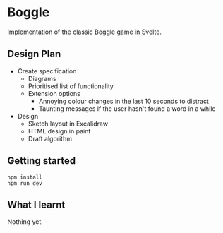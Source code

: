 # Boggle

Implementation of the classic Boggle game in Svelte.

## Design Plan

- Create specification
  - Diagrams
  - Prioritised list of functionality
  - Extension options
    - Annoying colour changes in the last 10 seconds to distract
    - Taunting messages if the user hasn't found a word in a while
- Design
  - Sketch layout in Excalidraw
  - HTML design in paint
  - Draft algorithm

## Getting started

```
npm install
npm run dev
```

## What I learnt

Nothing yet.
